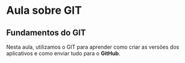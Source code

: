 # Aula sobre GIT 
## Fundamentos do GIT 

Nesta aula, utilizamos o GIT para aprender como criar as versões dos aplicativos e como enviar tudo para o **GitHub**.